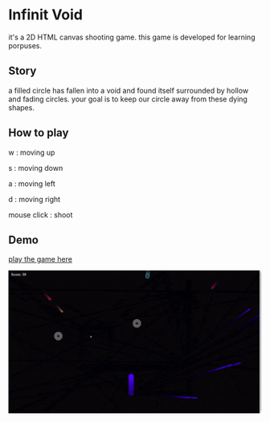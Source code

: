 # Infinit Void 

it's a 2D HTML canvas shooting game. this game is developed for learning porpuses.

## Story

a filled circle has fallen into a void and found itself surrounded by hollow and fading circles. your goal 
is to keep our circle away from these dying shapes. 

## How to play

w : moving up 

s : moving down 

a : moving left 

d : moving right 

mouse click : shoot

## Demo 

[play the game here](https://abdulaziz-alasmari.github.io/infinite_void/)

![Live Demo](demo.gif)
